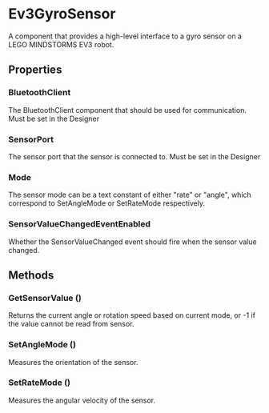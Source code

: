 # Ev3GyroSensor

A component that provides a high-level interface to a gyro sensor on a LEGO MINDSTORMS EV3 robot.

## Properties

### BluetoothClient

The BluetoothClient component that should be used for communication. Must be set in the Designer

### SensorPort

The sensor port that the sensor is connected to. Must be set in the Designer

### Mode

The sensor mode can be a text constant of either "rate" or "angle", which correspond to SetAngleMode or SetRateMode respectively.

### SensorValueChangedEventEnabled

Whether the SensorValueChanged event should fire when the sensor value changed.

## Methods

### GetSensorValue \(\)

Returns the current angle or rotation speed based on current mode, or -1 if the value cannot be read from sensor.

### SetAngleMode \(\)

Measures the orientation of the sensor.

### SetRateMode \(\)

Measures the angular velocity of the sensor.


